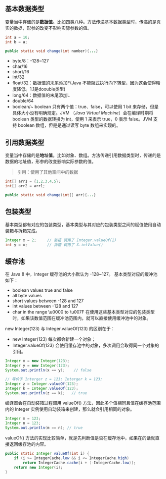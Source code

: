 ## 基本数据类型
变量当中存储的是**数据值**。比如四类八种。方法传递基本数据类型时，传递的是真实的数据，形参的改变不影响实际参数的值。
```java
int a = 10;
int b = a;

public static void change(int number){...}
```

-   byte/8：-128~127
-   char/16
-   short/16
-   int/32
-   float/32：数据值的末尾添加F(Java 不能隐式执行向下转型，因为这会使得精度降低。1.1是doouble类型)
-   long/64：数据值的末尾添加L
-   double/64
-   boolean/~
boolean 只有两个值：true、false，可以使用 1 bit 来存储，但是具体大小没有明确规定。JVM （_Java Virtual Machine_）会在编译时期将 boolean 类型的数据转换为 int，使用 1 来表示 true，0 表示 false。JVM 支持 boolean 数组，但是是通过读写 byte 数组来实现的。

## 引用数据类型

变量当中存储的是**地址值**。比如对象、数组。方法传递引用数据类型时，传递的是数据的地址值，形参的改变影响实际参数的值。

>引用：使用了其他空间中的数据

```java
int[] arr1 = {1,2,3,4,5};
int[] arr2 = arr1;

public static void change(int[] arr){...}
```

## 包装类型
基本类型都有对应的包装类型，基本类型与其对应的包装类型之间的赋值使用自动装箱与拆箱完成。
```java
Integer x = 2;     // 装箱 调用了 Integer.valueOf(2)
int y = x;         // 拆箱 调用了 X.intValue()
```

## 缓存池
在 Java 8 中，Integer 缓存池的大小默认为 -128~127。
基本类型对应的缓冲池如下：

-   boolean values true and false
-   all byte values
-   short values between -128 and 127
-   int values between -128 and 127
-   char in the range \u0000 to \u007F
在使用这些基本类型对应的包装类型时，如果该数值范围在缓冲池范围内，就可以直接使用缓冲池中的对象。

new Integer(123) 与 Integer.valueOf(123) 的区别在于：

-   new Integer(123) 每次都会新建一个对象；
-   Integer.valueOf(123) 会使用缓存池中的对象，多次调用会取得同一个对象的引用。
```Java
Integer x = new Integer(123);
Integer y = new Integer(123);
System.out.println(x == y);    // false

// 等价于 Interger z = 123; Interger k = 123;
Integer z = Integer.valueOf(123);
Integer k = Integer.valueOf(123);
System.out.println(z == k);   // true
```

编译器会在自动装箱过程调用 valueOf() 方法，因此多个值相同且值在缓存池范围内的 Integer 实例使用自动装箱来创建，那么就会引用相同的对象。
```java
Integer m = 123;
Integer n = 123;
System.out.println(m == n); // true
```

valueOf() 方法的实现比较简单，就是先判断值是否在缓存池中，如果在的话就直接返回缓存池的内容。
```java
public static Integer valueOf(int i) {
    if (i >= IntegerCache.low && i <= IntegerCache.high)
        return IntegerCache.cache[i + (-IntegerCache.low)];
    return new Integer(i);
}
```

